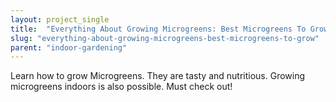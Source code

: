 ```yaml
---
layout: project_single
title:  "Everything About Growing Microgreens: Best Microgreens To Grow"
slug: "everything-about-growing-microgreens-best-microgreens-to-grow"
parent: "indoor-gardening"
---
```

Learn how to grow Microgreens. They are tasty and nutritious. Growing microgreens indoors is also possible. Must check out!